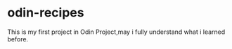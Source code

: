 # odin-recipes
This is my first project in Odin Project,may i fully understand what i learned before.